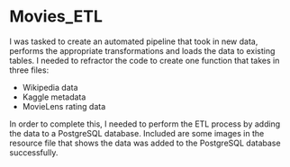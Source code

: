 # Movies_ETL

I was tasked to create an automated pipeline that took in new data, performs the appropriate transformations and loads the data to existing tables.  I needed to refractor the code to create one function that takes in three files:

* Wikipedia data
* Kaggle metadata
* MovieLens rating data

In order to complete this, I needed to perform the ETL process by adding the data to a PostgreSQL database.  Included are some images in the resource file that shows the data was added to the PostgreSQL database successfully.
